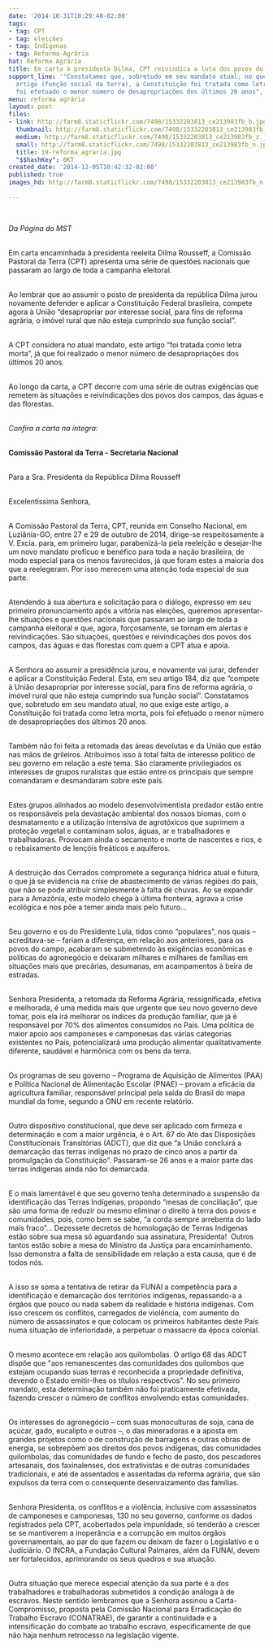 ```yaml
---
date: '2014-10-31T10:29:40-02:00'
tags:
- tag: CPT
- tag: eleições
- tag: Indígenas
- tag: Reforma-Agrária
hat: Reforma Agrária
title: Em carta à presidenta Dilma, CPT reivindica a luta dos povos do campo
support_line: '"Constatamos que, sobretudo em seu mandato atual, no que exige este
  artigo (função social da terra), a Constituição foi tratada como letra morta, pois
  foi efetuado o menor número de desapropriações dos últimos 20 anos", diz a carta.'
menu: reforma agrária
layout: post
files:
- link: http://farm8.staticflickr.com/7498/15332203813_ce213983fb_b.jpg
  thumbnail: http://farm8.staticflickr.com/7498/15332203813_ce213983fb_t.jpg
  medium: http://farm8.staticflickr.com/7498/15332203813_ce213983fb_z.jpg
  small: http://farm8.staticflickr.com/7498/15332203813_ce213983fb_n.jpg
  title: 19-reforma_agraria.jpg
  "$$hashKey": 0KT
created_date: '2014-12-05T10:42:32-02:00'
published: true
images_hd: http://farm8.staticflickr.com/7498/15332203813_ce213983fb_n.jpg

---
```

<p>&nbsp;</p>

<p><em>Da P&aacute;gina do MST</em></p>

<p><br />
Em carta encaminhada &agrave; presidenta reeleita Dilma Rousseff, a Comiss&atilde;o Pastoral da Terra (CPT) apresenta uma s&eacute;rie de quest&otilde;es nacionais que passaram ao largo de toda a campanha eleitoral.</p>

<p><br />
Ao lembrar que ao assumir o posto de presidenta da rep&uacute;blica Dilma jurou novamente defender e aplicar a Constitui&ccedil;&atilde;o Federal brasileira, compete agora &agrave; Uni&atilde;o &ldquo;desapropriar por interesse social, para fins de reforma agr&aacute;ria, o im&oacute;vel rural que n&atilde;o esteja cumprindo sua fun&ccedil;&atilde;o social&rdquo;.</p>

<p><br />
A CPT considera no atual mandato, este artigo &ldquo;foi tratada como letra morta&rdquo;, j&aacute; que foi realizado o menor n&uacute;mero de desapropria&ccedil;&otilde;es dos &uacute;ltimos 20 anos.</p>

<p><br />
Ao longo da carta, a CPT decorre com uma s&eacute;rie de outras exig&ecirc;ncias que remetem &agrave;s situa&ccedil;&otilde;es e reivindica&ccedil;&otilde;es dos povos dos campos, das &aacute;guas e das florestas.</p>

<p><br />
<em>Confira a carta na &iacute;ntegra:</em></p>

<p><br />
<strong>Comiss&atilde;o Pastoral da Terra - Secretaria Nacional</strong></p>

<p>&nbsp;<br />
Para a Sra. Presidenta da Rep&uacute;blica Dilma Rousseff</p>

<p><br />
Excelent&iacute;ssima Senhora,</p>

<p><br />
A Comiss&atilde;o Pastoral da Terra, CPT, reunida em Conselho Nacional, em Luzi&acirc;nia-GO, entre 27 e 29 de outubro de 2014, dirige-se respeitosamente a V. Excia. para, em primeiro lugar, parabeniz&aacute;-la pela reelei&ccedil;&atilde;o e desejar-lhe um novo mandato prof&iacute;cuo e ben&eacute;fico para toda a na&ccedil;&atilde;o brasileira, de modo especial para os menos favorecidos, j&aacute; que foram estes a maioria dos que a reelegeram. Por isso merecem uma aten&ccedil;&atilde;o toda especial de sua parte.</p>

<p><br />
Atendendo &agrave; sua abertura e solicita&ccedil;&atilde;o para o di&aacute;logo, expresso em seu primeiro pronunciamento ap&oacute;s a vit&oacute;ria nas elei&ccedil;&otilde;es, queremos apresentar-lhe situa&ccedil;&otilde;es e quest&otilde;es nacionais que passaram ao largo de toda a campanha eleitoral e que, agora, for&ccedil;osamente, se tornam em alertas e reivindica&ccedil;&otilde;es. S&atilde;o situa&ccedil;&otilde;es, quest&otilde;es e reivindica&ccedil;&otilde;es dos povos dos campos, das &aacute;guas e das florestas com quem a CPT atua e apoia.<br />
&nbsp;</p>

<p>A Senhora ao assumir a presid&ecirc;ncia jurou, e novamente vai jurar, defender e aplicar a Constitui&ccedil;&atilde;o Federal. Esta, em seu artigo 184, diz que &ldquo;compete &agrave; Uni&atilde;o desapropriar por interesse social, para fins de reforma agr&aacute;ria, o im&oacute;vel rural que n&atilde;o esteja cumprindo sua fun&ccedil;&atilde;o social&rdquo;. Constatamos que, sobretudo em seu mandato atual, no que exige este artigo, a Constitui&ccedil;&atilde;o foi tratada como letra morta, pois foi efetuado o menor n&uacute;mero de desapropria&ccedil;&otilde;es dos &uacute;ltimos 20 anos.<br />
&nbsp;</p>

<p>Tamb&eacute;m n&atilde;o foi feita a retomada das &aacute;reas devolutas e da Uni&atilde;o que est&atilde;o nas m&atilde;os de grileiros. Atribu&iacute;mos isso &agrave; total falta de interesse pol&iacute;tico de seu governo em rela&ccedil;&atilde;o a este tema. S&atilde;o claramente privilegiados os interesses de grupos ruralistas que est&atilde;o entre os principais que sempre comandaram e desmandaram sobre este pa&iacute;s.<br />
&nbsp;</p>

<p>Estes grupos alinhados ao modelo desenvolvimentista predador est&atilde;o entre os respons&aacute;veis pela devasta&ccedil;&atilde;o ambiental dos nossos biomas, com o desmatamento e a utiliza&ccedil;&atilde;o intensiva de agrot&oacute;xicos que suprimem a prote&ccedil;&atilde;o vegetal e contaminam solos, &aacute;guas, ar e trabalhadores e trabalhadoras. Provocam ainda o secamento e morte de nascentes e rios, e o rebaixamento de len&ccedil;&oacute;is fre&aacute;ticos e aqu&iacute;feros.<br />
&nbsp;</p>

<p>A destrui&ccedil;&atilde;o dos Cerrados compromete a seguran&ccedil;a h&iacute;drica atual e futura, o que j&aacute; se evidencia na crise de abastecimento de v&aacute;rias regi&otilde;es do pa&iacute;s, que n&atilde;o se pode atribuir simplesmente &agrave; falta de chuvas. Ao se expandir para a Amaz&ocirc;nia, este modelo chega &agrave; &uacute;ltima fronteira, agrava a crise ecol&oacute;gica e nos p&otilde;e a temer ainda mais pelo futuro...<br />
&nbsp;</p>

<p>Seu governo e os do Presidente Lula, tidos como &ldquo;populares&rdquo;, nos quais &ndash; acreditava-se &ndash; fariam a diferen&ccedil;a, em rela&ccedil;&atilde;o aos anteriores, para os povos do campo, acabaram se submetendo &agrave;s exig&ecirc;ncias econ&ocirc;micas e pol&iacute;ticas do agroneg&oacute;cio e deixaram milhares e milhares de fam&iacute;lias em situa&ccedil;&otilde;es mais que prec&aacute;rias, desumanas, em acampamentos &agrave; beira de estradas.<br />
&nbsp;</p>

<p>Senhora Presidenta, a retomada da Reforma Agr&aacute;ria, ressignificada, efetiva e melhorada, &eacute; uma medida mais que urgente que seu novo governo deve tomar, pois ela ir&aacute; melhorar os &iacute;ndices da produ&ccedil;&atilde;o familiar, que j&aacute; &eacute; respons&aacute;vel por 70% dos alimentos consumidos no Pa&iacute;s. Uma pol&iacute;tica de maior apoio aos camponeses e camponesas das v&aacute;rias categorias existentes no Pa&iacute;s, potencializar&aacute; uma produ&ccedil;&atilde;o alimentar qualitativamente diferente, saud&aacute;vel e harm&ocirc;nica com os bens da terra.<br />
&nbsp;</p>

<p>Os programas de seu governo &ndash; Programa de Aquisi&ccedil;&atilde;o de Alimentos (PAA) e Pol&iacute;tica Nacional de Alimenta&ccedil;&atilde;o Escolar (PNAE) &ndash; provam a efic&aacute;cia da agricultura familiar, respons&aacute;vel principal pela sa&iacute;da do Brasil do mapa mundial da fome, segundo a ONU em recente relat&oacute;rio.</p>

<p><br />
Outro dispositivo constitucional, que deve ser aplicado com firmeza e determina&ccedil;&atilde;o e com a maior urg&ecirc;ncia, &eacute; o Art. 67 do Ato das Disposi&ccedil;&otilde;es Constitucionais Transit&oacute;rias (ADCT), que diz que &ldquo;a Uni&atilde;o concluir&aacute; a demarca&ccedil;&atilde;o das terras ind&iacute;genas no prazo de cinco anos a partir da promulga&ccedil;&atilde;o da Constitui&ccedil;&atilde;o&rdquo;. Passaram-se 26 anos e a maior parte das terras ind&iacute;genas ainda n&atilde;o foi demarcada.<br />
&nbsp;</p>

<p>E o mais lament&aacute;vel &eacute; que seu governo tenha determinado a suspens&atilde;o da identifica&ccedil;&atilde;o das Terras Ind&iacute;genas, propondo &ldquo;mesas de concilia&ccedil;&atilde;o&rdquo;, que s&atilde;o uma forma de reduzir ou mesmo eliminar o direito &agrave; terra dos povos e comunidades, pois, como bem se sabe, &ldquo;a corda sempre arrebenta do lado mais fraco&rdquo;... Dezessete decretos de homologa&ccedil;&atilde;o de Terras Ind&iacute;genas est&atilde;o sobre sua mesa s&oacute; aguardando sua assinatura, Presidenta!&nbsp; Outros tantos est&atilde;o sobre a mesa do Ministro da Justi&ccedil;a para encaminhamento. Isso demonstra a falta de sensibilidade em rela&ccedil;&atilde;o a esta causa, que &eacute; de todos n&oacute;s.<br />
&nbsp;</p>

<p>A isso se soma a tentativa de retirar da FUNAI a compet&ecirc;ncia para a identifica&ccedil;&atilde;o e demarca&ccedil;&atilde;o dos territ&oacute;rios ind&iacute;genas, repassando-a a &oacute;rg&atilde;os que pouco ou nada sabem da realidade e hist&oacute;ria ind&iacute;genas. Com isso crescem os conflitos, carregados de viol&ecirc;ncia, com aumento do n&uacute;mero de assassinatos e que colocam os primeiros habitantes deste Pa&iacute;s numa situa&ccedil;&atilde;o de inferioridade, a perpetuar o massacre da &eacute;poca colonial.</p>

<p><br />
O mesmo acontece em rela&ccedil;&atilde;o aos quilombolas. O artigo 68 das ADCT disp&otilde;e que &quot;aos remanescentes das comunidades dos quilombos que estejam ocupando suas terras &eacute; reconhecida a propriedade definitiva, devendo o Estado emitir-lhes os t&iacute;tulos respectivos&rdquo;. No seu primeiro mandato, esta determina&ccedil;&atilde;o tamb&eacute;m n&atilde;o foi praticamente efetivada, fazendo crescer o n&uacute;mero de conflitos envolvendo estas comunidades.</p>

<p><br />
Os interesses do agroneg&oacute;cio &ndash; com suas monoculturas de soja, cana de a&ccedil;&uacute;car, gado, eucalipto e outros &ndash;, o das mineradoras e a aposta em grandes projetos como o de constru&ccedil;&atilde;o de barragens e outras obras de energia, se sobrep&otilde;em aos direitos dos povos ind&iacute;genas, das comunidades quilombolas, das comunidades de fundo e fecho de pasto, dos pescadores artesanais, dos faxinalenses, dos extrativistas e de outras comunidades tradicionais, e at&eacute; de assentados e assentadas da reforma agr&aacute;ria, que s&atilde;o expulsos da terra com o consequente desenraizamento das fam&iacute;lias.</p>

<p><br />
Senhora Presidenta, os conflitos e a viol&ecirc;ncia, inclusive com assassinatos de camponeses e camponesas, 130 no seu governo, conforme os dados registrados pela CPT, acobertados pela impunidade, s&oacute; tender&atilde;o a crescer se se mantiverem a inoper&acirc;ncia e a corrup&ccedil;&atilde;o em muitos &oacute;rg&atilde;os governamentais, ao par do que fazem ou deixam de fazer o Legislativo e o Judici&aacute;rio. O INCRA, a Funda&ccedil;&atilde;o Cultural Palmares, al&eacute;m da FUNAI, devem ser fortalecidos, aprimorando os seus quadros e sua atua&ccedil;&atilde;o.</p>

<p><br />
Outra situa&ccedil;&atilde;o que merece especial aten&ccedil;&atilde;o da sua parte &eacute; a dos trabalhadores e trabalhadoras submetidos &agrave; condi&ccedil;&atilde;o an&aacute;loga &agrave; de escravos. Neste sentido lembramos que a Senhora assinou a Carta-Compromisso, proposta pela Comiss&atilde;o Nacional para Erradica&ccedil;&atilde;o do Trabalho Escravo (CONATRAE), de garantir a continuidade e a intensifica&ccedil;&atilde;o do combate ao trabalho escravo, especificamente de que n&atilde;o haja nenhum retrocesso na legisla&ccedil;&atilde;o vigente.</p>
